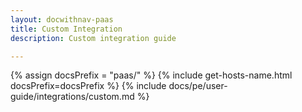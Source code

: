 ```yaml
---
layout: docwithnav-paas
title: Custom Integration
description: Custom integration guide 

---
```

{% assign docsPrefix = "paas/" %}
{% include get-hosts-name.html docsPrefix=docsPrefix %}
{% include docs/pe/user-guide/integrations/custom.md %}
